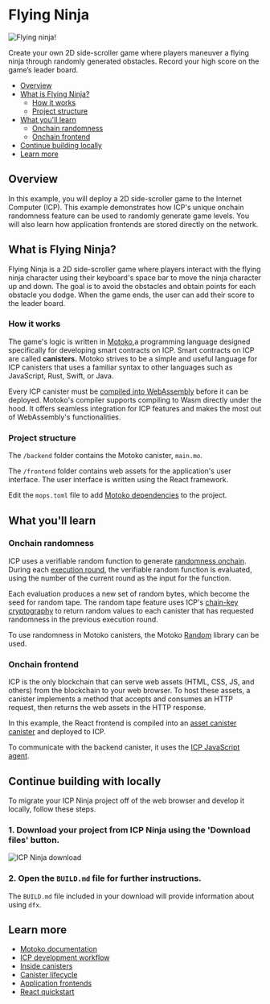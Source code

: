 # Flying Ninja

![Flying ninja!](/examples/_attachments/flying_ninja.png)

Create your own 2D side-scroller game where players maneuver a flying ninja through randomly generated obstacles. Record your high score on the game’s leader board.

- [Overview](#overview)
- [What is Flying Ninja?](#what-is-flying-ninja)
  - [How it works](#how-it-works)
  - [Project structure](#project-structure)
- [What you'll learn](#what-youll-learn)
  - [Onchain randomness](#onchain-randomness)
  - [Onchain frontend](#onchain-frontend)
- [Continue building locally](#continue-building-locally)
- [Learn more](#learn-more)

## Overview

In this example, you will deploy a 2D side-scroller game to the Internet Computer (ICP). This example demonstrates how ICP's unique onchain randomness feature can be used to randomly generate game levels. You will also learn how application frontends are stored directly on the network.

## What is Flying Ninja?

Flying Ninja is a 2D side-scroller game where players interact with the flying ninja character using their keyboard's space bar to move the ninja character up and down. The goal is to avoid the obstacles and obtain points for each obstacle you dodge. When the game ends, the user can add their score to the leader board.

### How it works

The game's logic is written in [Motoko](https://internetcomputer.org/docs/current/motoko/main/getting-started/motoko-introduction),a programming language designed specifically for developing smart contracts on ICP. Smart contracts on ICP are called **canisters.** Motoko strives to be a simple and useful language for ICP canisters that uses a familiar syntax to other languages such as JavaScript, Rust, Swift, or Java.

Every ICP canister must be [compiled into WebAssembly](https://internetcomputer.org/docs/current/developer-docs/smart-contracts/compile) before it can be deployed. Motoko's compiler supports compiling to Wasm directly under the hood. It offers seamless integration for ICP features and makes the most out of WebAssembly's functionalities.

### Project structure

The `/backend` folder contains the Motoko canister, `main.mo`.

The `/frontend` folder contains web assets for the application's user interface. The user interface is written using the React framework.

Edit the `mops.toml` file to add [Motoko dependencies](https://mops.one/) to the project.

## What you'll learn

### Onchain randomness

ICP uses a verifiable random function to generate [randomness onchain](https://internetcomputer.org/docs/current/developer-docs/smart-contracts/advanced-features/randomness). During each [execution round](https://internetcomputer.org/how-it-works/execution-layer/), the verifiable random function is evaluated, using the number of the current round as the input for the function.

Each evaluation produces a new set of random bytes, which become the seed for random tape. The random tape feature uses ICP's [chain-key cryptography](https://internetcomputer.org/how-it-works/chain-key-technology) to return random values to each canister that has requested randomness in the previous execution round.

To use randomness in Motoko canisters, the Motoko [Random](https://internetcomputer.org/docs/current/motoko/main/writing-motoko/randomness) library can be used.

### Onchain frontend

ICP is the only blockchain that can serve web assets (HTML, CSS, JS, and others) from the blockchain to your web browser. To host these assets, a canister implements a method that accepts and consumes an HTTP request, then returns the web assets in the HTTP response.

In this example, the React frontend is compiled into an [asset canister canister](https://internetcomputer.org/docs/current/developer-docs/web-apps/application-frontends/overview) and deployed to ICP.

To communicate with the backend canister, it uses the [ICP JavaScript agent](https://internetcomputer.org/docs/current/developer-docs/developer-tools/off-chain/agents/javascript-agent).

## Continue building with locally

To migrate your ICP Ninja project off of the web browser and develop it locally, follow these steps.

### 1. Download your project from ICP Ninja using the 'Download files' button.

![ICP Ninja download](/examples/_attachments/icp_ninja_download_files.png)

### 2. Open the `BUILD.md` file for further instructions.

The `BUILD.md` file included in your download will provide information about using `dfx`.

## Learn more

- [Motoko documentation](https://internetcomputer.org/docs/current/motoko/main/getting-started/motoko-introduction)
- [ICP development workflow](https://internetcomputer.org/docs/current/developer-docs/getting-started/development-workflow)
- [Inside canisters](https://internetcomputer.org/docs/current/developer-docs/smart-contracts/overview/inside-canisters)
- [Canister lifecycle](https://internetcomputer.org/docs/current/developer-docs/smart-contracts/overview/canister-lifecycle)
- [Application frontends](https://internetcomputer.org/docs/current/developer-docs/web-apps/application-frontends/overview)
- [React quickstart](https://internetcomputer.org/docs/current/developer-docs/getting-started/quickstart/react-quickstart)
